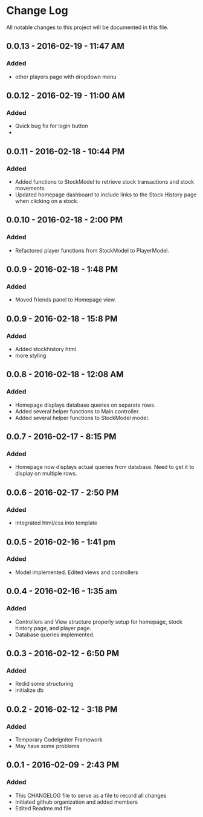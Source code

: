 # Change Log
All notable changes to this project will be documented in this file.

## 0.0.13 - 2016-02-19 - 11:47 AM
### Added
- other players page with dropdown menu

## 0.0.12 - 2016-02-19 - 11:00 AM
### Added
- Quick bug fix for login button
- 
## 0.0.11 - 2016-02-18 - 10:44 PM
### Added
- Added functions to StockModel to retrieve stock transactions and stock movements.
- Updated homepage dashboard to include links to the Stock History page when clicking on a stock.

## 0.0.10 - 2016-02-18 - 2:00 PM
### Added
- Refactored player functions from StockModel to PlayerModel.

## 0.0.9 - 2016-02-18 - 1:48 PM
### Added
- Moved friends panel to Homepage view.

## 0.0.9 - 2016-02-18 - 15:8 PM
### Added
- Added stockhistory html
- more styling

## 0.0.8 - 2016-02-18 - 12:08 AM
### Added
- Homepage displays database queries on separate rows.
- Added several helper functions to Main controller.
- Added several helper functions to StockModel model.

## 0.0.7 - 2016-02-17 - 8:15 PM
### Added
- Homepage now displays actual queries from database.  Need to get it to display on multiple rows.

## 0.0.6 - 2016-02-17 - 2:50 PM
### Added
- integrated html/css into template

## 0.0.5 - 2016-02-16 - 1:41 pm
### Added
- Model implemented. Edited views and controllers 

## 0.0.4 - 2016-02-16 - 1:35 am
### Added
- Controllers and View structure properly setup for homepage, stock history page, and player page. 
- Database queries implemented.

## 0.0.3 - 2016-02-12 - 6:50 PM
### Added
- Redid some structuring
- initialize db

## 0.0.2 - 2016-02-12 - 3:18 PM
### Added
- Temporary CodeIgniter Framework
- May have some problems

## 0.0.1 - 2016-02-09 - 2:43 PM
### Added
- This CHANGELOG file to serve as a file to record all changes
- Initiated github organization and added members
- Edited Readme.md file




